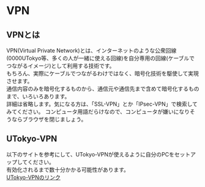 # VPN
## VPNとは
VPN(Virtual Private Network)とは、インターネットのような公衆回線(0000UTokyo等、多くの人が一緒に使える回線)を自分専用の回線(ケーブルでつながるイメージ)として利用する技術です。  
もちろん、実際にケーブルでつながるわけではなく、暗号化技術を駆使して実現させます。  
通信内容のみを暗号化するものから、通信元や通信先まで含めて暗号化するものまで、いろいろあります。  
詳細は省略します。気になる方は、「SSL-VPN」とか「IPsec-VPN」で検索してみてください。
コンピュータ用語だらけなので、コンピュータが嫌いになりそうならブラウザを閉じましょう。

## UTokyo-VPN
以下のサイトを参考にして、UTokyo-VPNが使えるように自分のPCをセットアップしてください。  
有効化されるまで数十分かかる可能性があります。  
[UTokyo-VPNのリンク](https://utelecon.adm.u-tokyo.ac.jp/utokyo_vpn/)  




